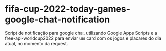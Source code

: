 # fifa-cup-2022-today-games-google-chat-notification
Script de notificação para google chat, utilizando Google Apps Scripts e a free-api-worldcup2022 para enviar um card com os jogos e placares do dia atual, no momento da request.
